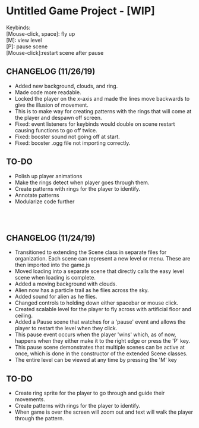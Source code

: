 <h1>Untitled Game Project - [WIP]</h1>
<p>Keybinds:<br>
    [Mouse-click, space]: fly up<br>
    [M]: view level<br>
    [P]: pause scene<br>
    [Mouse-click]:restart scene after pause<br>
</p>

<h2>CHANGELOG (11/26/19)</h2>
<ul>
    <li>Added new background, clouds, and ring.</li>
    <li>Made code more readable.</li>
    <li>Locked the player on the x-axis and made the lines move backwards to give the illusion of movement.</li>
    <li>This is to make way for creating patterns with the rings that will come at the player and despawn off screen.</li>
    <li>Fixed: event listeners for keybinds would double on scene restart causing functions to go off twice.</li>
    <li>Fixed: booster sound not going off at start.</li>
    <li>Fixed: booster .ogg file not importing correctly.</li>
</ul>
<h2>TO-DO</h2>
<ul>
    <li>Polish up player animations</li>
    <li>Make the rings detect when player goes through them.</li>
    <li>Create patterns with rings for the player to identify.</li>
    <li>Annotate patterns</li>
    <li>Modularize code further</li>
</ul>
<br><br>
<h2>CHANGELOG (11/24/19)</h2>
<ul>
    <li>Transitioned to extending the Scene class in separate files for organization. Each scene can represent a new level or menu. These are then imported into the game.js</li>
    <li>Moved loading into a separate scene that directly calls the easy level scene when loading is complete.</li>
    <li>Added a moving background with clouds.</li>
    <li>Alien now has a particle trail as he flies across the sky.</li>
    <li>Added sound for alien as he flies.</li>
    <li>Changed controls to holding down either spacebar or mouse click.</li>
    <li>Created scalable level for the player to fly across with artificial floor and ceiling.</li>
    <li>Added a Pause scene that watches for a 'pause' event and allows the player to restart the level when they click.</li>
    <li>This pause event occurs when the player 'wins' which, as of now, happens when they either make it to the right edge or press the 'P' key.</li>
    <li>This pause scene demonstrates that multiple scenes can be active at once, which is done in the constructor of the extended Scene classes.</li>
    <li>The entire level can be viewed at any time by pressing the 'M' key</li>
</ul>
<h2>TO-DO</h2>
<ul>
    <li>Create ring sprite for the player to go through and guide their movements.</li>
    <li>Create patterns with rings for the player to identify.</li>
    <li>When game is over the screen will zoom out and text will walk the player through the pattern.</li>
</ul>
